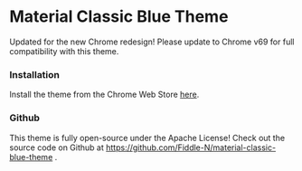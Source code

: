 # Material Classic Blue Theme

Updated for the new Chrome redesign! Please update to Chrome v69 for full compatibility with this theme.

### Installation
Install the theme from the Chrome Web Store [here](https://chrome.google.com/webstore/detail/material-classic-blue-the/odbiochpladnknjeddpnheigjgdaehab).

### Github
This theme is fully open-source under the Apache License! Check out the source code on Github at https://github.com/Fiddle-N/material-classic-blue-theme .
